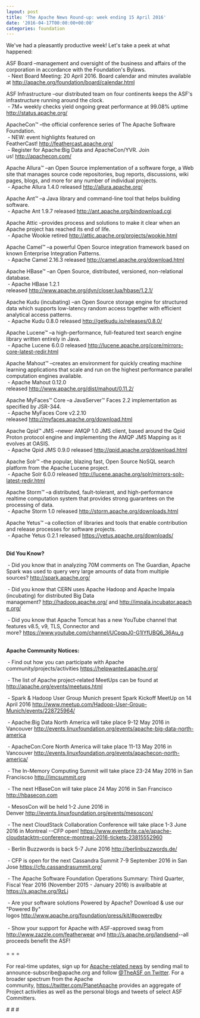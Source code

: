 ```yaml
---
layout: post
title: 'The Apache News Round-up: week ending 15 April 2016'
date: '2016-04-17T00:00:00+00:00'
categories: foundation
---
```

<p>We've had a pleasantly productive week! Let's take a peek at what happened:</p> 
  <div>ASF Board –management and oversight of the business and affairs of the corporation in accordance with the Foundation's Bylaws.<br />&nbsp;- Next Board Meeting: 20 April 2016. Board calendar and minutes available at <a href="http://apache.org/foundation/board/calendar.html">http://apache.org/foundation/board/calendar.html</a><br /></div> 
  <p>ASF Infrastructure –our distributed team on four continents keeps the ASF's infrastructure running around the clock.<br />&nbsp;- 7M+ weekly checks yield ongoing great performance at 99.08% uptime <a href="http://status.apache.org/">http://status.apache.org/</a></p> 
  <div> 
    <p><a href="http://status.apache.org/"></a>ApacheCon™ –the official conference series of The Apache Software Foundation.<br />&nbsp;- NEW: event highlights featured on FeatherCast!&nbsp;<a href="http://feathercast.apache.org/">http://feathercast.apache.org/</a><br />&nbsp;- Register for Apache:Big Data and ApacheCon/YVR. Join us!&nbsp;<a href="http://apachecon.com/">http://apachecon.com/</a></p> 
    <p>Apache Allura™ –an Open Source implementation of a software forge, a Web site that manages source code repositories, bug reports, discussions, wiki pages, blogs, and more for any number of individual projects.<br />&nbsp;- Apache Allura 1.4.0 released&nbsp;<a href="http://allura.apache.org/">http://allura.apache.org/</a></p> 
    <p>Apache Ant™ –a Java library and command-line tool that helps building software.<br />&nbsp;- Apache Ant 1.9.7 released&nbsp;<a href="http://ant.apache.org/bindownload.cgi">http://ant.apache.org/bindownload.cgi</a></p> 
  </div> 
  <div> 
    <p>Apache Attic&nbsp;–provides process and solutions to make it clear when an Apache project has reached its end of life.<br />&nbsp;-&nbsp;Apache Wookie retired&nbsp;<a href="http://attic.apache.org/projects/wookie.html">http://attic.apache.org/projects/wookie.html</a></p> 
    <p>Apache Camel™ –a powerful Open Source integration framework based on known Enterprise Integration Patterns.<br />&nbsp;- Apache Camel 2.16.3 released&nbsp;<a href="http://camel.apache.org/download.html">http://camel.apache.org/download.html</a></p> 
    <p>Apache HBase™ –an Open Source, distributed, versioned, non-relational database.<br />&nbsp;- Apache HBase 1.2.1 released&nbsp;<a href="http://www.apache.org/dyn/closer.lua/hbase/1.2.1/">http://www.apache.org/dyn/closer.lua/hbase/1.2.1/</a></p> 
    <p>Apache Kudu (incubating)&nbsp;–an Open Source storage engine for structured data which supports low-latency random access together with efficient analytical access patterns.<br />&nbsp;- Apache Kudu 0.8.0 released&nbsp;<a href="http://getkudu.io/releases/0.8.0/">http://getkudu.io/releases/0.8.0/</a></p> 
    <p>Apache Lucene™ –a high-performance, full-featured text search engine library written entirely in Java.<br />&nbsp;-&nbsp;Apache Lucene 6.0.0 released&nbsp;<a href="http://lucene.apache.org/core/mirrors-core-latest-redir.html">http://lucene.apache.org/core/mirrors-core-latest-redir.html</a></p> 
    <p>Apache Mahout™ –creates an environment for quickly creating machine learning applications that scale and run on the highest performance parallel computation engines available.<br />&nbsp;- Apache Mahout 0.12.0 released&nbsp;<a href="http://www.apache.org/dist/mahout/0.11.2/">http://www.apache.org/dist/mahout/0.11.2/</a></p> 
    <p>Apache MyFaces™ Core –a JavaServer™&nbsp;Faces 2.2 implementation as specified by JSR-344.<br />&nbsp;- Apache MyFaces Core v2.2.10 released&nbsp;<a href="http://myfaces.apache.org/download.html">http://myfaces.apache.org/download.html</a></p> 
    <p>Apache Qpid™ JMS –newer AMQP 1.0 JMS client, based around the Qpid Proton protocol engine and implementing the AMQP JMS Mapping as it evolves at OASIS.<br />&nbsp;- Apache Qpid JMS 0.9.0 released&nbsp;<a href="http://qpid.apache.org/download.html">http://qpid.apache.org/download.html</a></p> 
    <p>Apache Solr™ –the popular, blazing fast, Open Source NoSQL search platform from the Apache Lucene project.<br />&nbsp;-&nbsp;Apache Solr 6.0.0 released&nbsp;<a href="http://lucene.apache.org/solr/mirrors-solr-latest-redir.html">http://lucene.apache.org/solr/mirrors-solr-latest-redir.html</a></p> 
    <p>Apache Storm™ –a distributed, fault-tolerant, and high-performance realtime computation system that provides strong guarantees on the processing of data.<br />&nbsp;-&nbsp;Apache Storm 1.0 released&nbsp;<a href="http://storm.apache.org/downloads.html">http://storm.apache.org/downloads.html</a></p> 
    <p>Apache Yetus™ –a collection of libraries and tools that enable contribution and release processes for software projects.<br />&nbsp;- Apache Yetus 0.2.1 released&nbsp;<a href="https://yetus.apache.org/downloads/">https://yetus.apache.org/downloads/</a></p> 
    <p><strong><br />Did You Know?</strong></p> 
  </div> 
  <div> 
    <p>&nbsp;- Did you know that in analyzing 70M comments on The Guardian, Apache Spark was used to query very large amounts of data from multiple sources?&nbsp;<a href="http://spark.apache.org/">http://spark.apache.org/</a></p> 
    <p>&nbsp;- Did you know that CERN uses Apache Hadoop and Apache Impala (incubating) for distributed Big Data management?&nbsp;<a href="http://hadoop.apache.org/">http://hadoop.apache.org/</a>&nbsp;and&nbsp;<a href="http://impala.incubator.apache.org/">http://impala.incubator.apache.org/</a></p> 
    <p><a href="http://markmail.org/message/ddx3c3of4h45px3q"></a>&nbsp;- Did you know that Apache Tomcat has a new YouTube channel that features v8.5, v9, TLS, Connector and more?&nbsp;<a href="https://www.youtube.com/channel/UCpqpJ0-G1lYfUBQ6_36Au_g">https://www.youtube.com/channel/UCpqpJ0-G1lYfUBQ6_36Au_g</a></p> 
  </div> 
  <div> 
    <div> 
      <p><strong><br />Apache Community Notices:</strong></p> 
      <p>&nbsp;- Find out how you can participate with Apache community/projects/activities <a href="https://helpwanted.apache.org/">https://helpwanted.apache.org/</a><strong></strong></p> 
      <p>&nbsp;- The list of Apache project-related MeetUps can be found at <a href="http://apache.org/events/meetups.html">http://apache.org/events/meetups.html</a></p> 
      <p>&nbsp;- Spark &amp; Hadoop User Group Munich present Spark Kickoff MeetUp on 14 April 2016&nbsp;<a href="http://www.meetup.com/Hadoop-User-Group-Munich/events/228725964/">http://www.meetup.com/Hadoop-User-Group-Munich/events/228725964/</a></p> 
      <p>&nbsp;- Apache:Big Data North America will take place 9-12 May 2016 in Vancouver&nbsp;<a href="http://events.linuxfoundation.org/events/apache-big-data-north-america">http://events.linuxfoundation.org/events/apache-big-data-north-america</a></p> 
    </div> 
    <p>&nbsp;- ApacheCon:Core North America will take place 11-13 May 2016 in Vancouver&nbsp;<a href="http://events.linuxfoundation.org/events/apachecon-north-america/">http://events.linuxfoundation.org/events/apachecon-north-america/</a></p> 
    <p>&nbsp;- The In-Memory Computing Summit will take place 23-24 May 2016 in San Franciscso <a href="http://imcsummit.org/">http://imcsummit.org</a></p> 
    <p>&nbsp;- The next HBaseCon will take place 24 May 2016 in San Francisco <a href="http://hbasecon.com/">http://hbasecon.com</a></p> 
    <p>&nbsp;- MesosCon will be held 1-2 June 2016 in Denver&nbsp;<a href="http://events.linuxfoundation.org/events/mesoscon/">http://events.linuxfoundation.org/events/mesoscon/</a></p> 
    <p>&nbsp;- The next CloudStack Collaboration Conference will take place 1-3 June 2016 in Montreal --CFP open!&nbsp;<a href="https://www.eventbrite.ca/e/apache-cloudstacktm-conference-montreal-2016-tickets-23815552960">https://www.eventbrite.ca/e/apache-cloudstacktm-conference-montreal-2016-tickets-23815552960</a></p> 
    <p>&nbsp;- Berlin Buzzwords is back 5-7 June 2016&nbsp;<a href="http://berlinbuzzwords.de/">http://berlinbuzzwords.de/</a></p> 
    <p>&nbsp;- CFP is open for the next Cassandra Summit 7-9 September 2016 in San Jose <a href="https://cfp.cassandrasummit.org/">https://cfp.cassandrasummit.org/</a></p> 
    <div> 
      <p>&nbsp;- The Apache Software Foundation Operations Summary: Third Quarter, Fiscal Year 2016 (November 2015 - January 2016) is availbable at <a href="https://s.apache.org/9zLj">https://s.apache.org/9zLj</a></p> 
    </div> 
    <div>&nbsp;- Are your software solutions Powered by Apache? Download &amp; use our &quot;Powered By&quot; logos&nbsp;<a href="http://www.apache.org/foundation/press/kit/#poweredby">http://www.apache.org/foundation/press/kit/#poweredby</a></div> 
    <div><br /></div> 
    <div>&nbsp;- Show your support for Apache with ASF-approved swag from <a href="http://www.zazzle.com/featherwear">http://www.zazzle.com/featherwear</a> and&nbsp;<a href="http://s.apache.org/landsend">http://s.apache.org/landsend</a>--all proceeds benefit the ASF!&nbsp;</div> 
    <div><br /></div> 
    <div>= = =</div> 
    <div><br /></div> 
    <div>For real-time updates, sign up for <a href="http://apache.org/foundation/mailinglists.html#foundation-announce">Apache-related news</a> by sending mail to announce-subscribe@apache.org and follow <a href="https://twitter.com/TheASF">@TheASF on Twitter</a>. For a broader spectrum from the Apache community,&nbsp;<a href="http://s.apache.org/landsend">https://twitter.com/PlanetApache</a> provides an aggregate of Project activities as well as the personal blogs and tweets of select ASF Committers.</div> 
  </div> 
  <p># # #</p>
